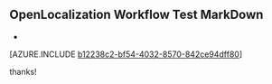 ## OpenLocalization Workflow Test MarkDown
* 

[AZURE.INCLUDE [b12238c2-bf54-4032-8570-842ce94dff80](calleeMd1.md)]

 
thanks!